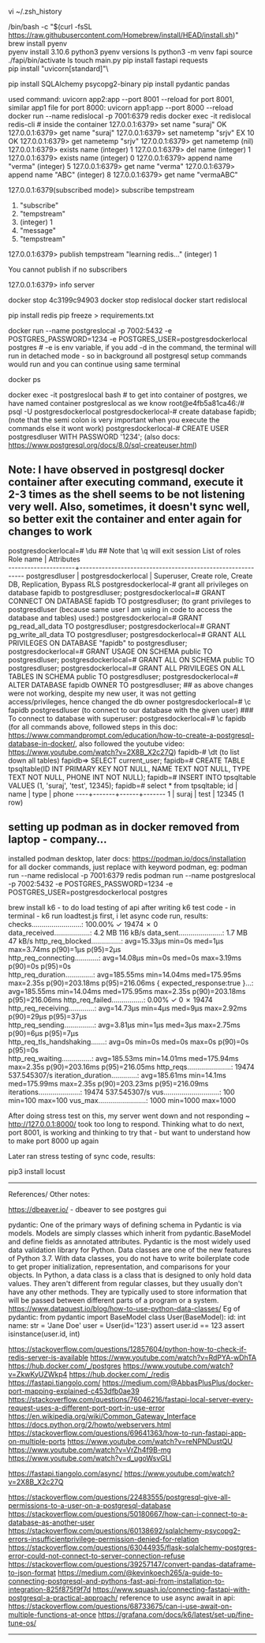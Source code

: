 vi ~/.zsh_history

/bin/bash -c "$(curl -fsSL https://raw.githubusercontent.com/Homebrew/install/HEAD/install.sh)"\
brew install pyenv\
pyenv install 3.10.6
python3
pyenv versions
ls
python3 -m venv fapi
source ./fapi/bin/activate
ls
touch main.py
pip install fastapi requests\
pip install "uvicorn[standard]"\

pip install SQLAlchemy psycopg2-binary
pip install pydantic pandas

used command: uvicorn app2:app --port 8001 --reload 
for port 8001, similar app1 file for port 8000: uvicorn app1:app --port 8000 --reload 
docker run --name redislocal -p 7001:6379 redis 
docker exec -it redislocal redis-cli # inside the container 
127.0.0.1:6379> set name "suraj"
OK
127.0.0.1:6379> get name
"suraj"
127.0.0.1:6379> set nametemp "srjv" EX 10
OK
127.0.0.1:6379> get nametemp
"srjv"
127.0.0.1:6379> get nametemp
(nil)
127.0.0.1:6379> exists name
(integer) 1
127.0.0.1:6379> del name
(integer) 1
127.0.0.1:6379> exists name
(integer) 0
127.0.0.1:6379> append name "verma"
(integer) 5
127.0.0.1:6379> get name
"verma"
127.0.0.1:6379> append name "ABC"
(integer) 8
127.0.0.1:6379> get name
"vermaABC"

127.0.0.1:6379(subscribed mode)> subscribe tempstream
1) "subscribe"
2) "tempstream"
3) (integer) 1
4) "message"
5) "tempstream"

127.0.0.1:6379> publish tempstream "learning redis..."
(integer) 1

You cannot publish if no subscribers

127.0.0.1:6379> info server

docker stop 4c3199c94903
docker stop redislocal 
docker start redislocal

pip install redis
pip freeze > requirements.txt 


docker run --name postgreslocal -p 7002:5432  -e POSTGRES_PASSWORD=1234 -e POSTGRES_USER=postgresdockerlocal postgres # -e is env variable, if you add -d in the command, the terminal will run in detached mode - so in background all postgresql setup commands would run and you can continue using same terminal

docker ps

docker exec -it postgreslocal bash # to get into container of postgres, we have named container postgreslocal as we know
root@e4fb5a81ca46:/# psql -U postgresdockerlocal
postgresdockerlocal-# create database fapidb; (note that the semi colon is very important when you execute the commands else it wont work)
postgresdockerlocal-# CREATE USER postgresdluser WITH PASSWORD '1234'; (also docs: https://www.postgresql.org/docs/8.0/sql-createuser.html)
## Note: I have observed in postgresql docker container after executing command, execute it 2-3 times as the shell seems to be not listening very well. Also, sometimes, it doesn't sync well, so better exit the container and enter again for changes to work
postgresdockerlocal=# \du ## Note that \q will exit session
List of roles
      Role name      |                         Attributes                         
---------------------+------------------------------------------------------------
 postgresdluser      | 
 postgresdockerlocal | Superuser, Create role, Create DB, Replication, Bypass RLS
postgresdockerlocal-# grant all privileges on database fapidb to postgresdluser;
postgresdockerlocal=# GRANT CONNECT ON DATABASE fapidb TO postgresdluser;
(to grant privileges to postgresdluser (because same user I am using in code to access the database and tables) used:)
postgresdockerlocal=# GRANT pg_read_all_data TO postgresdluser;
postgresdockerlocal=# GRANT pg_write_all_data TO postgresdluser;
postgresdockerlocal=# GRANT ALL PRIVILEGES ON DATABASE "fapidb" to postgresdluser;
postgresdockerlocal=# GRANT USAGE ON SCHEMA public TO postgresdluser;
postgresdockerlocal=# GRANT ALL ON SCHEMA public TO postgresdluser;
postgresdockerlocal=# GRANT ALL PRIVILEGES ON ALL TABLES IN SCHEMA public TO postgresdluser;
postgresdockerlocal=# ALTER DATABASE fapidb OWNER TO postgresdluser; ## as above changes were not working, despite my new user, it was not getting access/privileges, hence changed the db owner
postgresdockerlocal=# \c fapidb postgresdluser (to connect to our database with the given user) ### To connect to database with superuser: postgresdockerlocal=# \c fapidb
(for all commands above, followed steps in this doc: https://www.commandprompt.com/education/how-to-create-a-postgresql-database-in-docker/, also followed the youtube video: https://www.youtube.com/watch?v=2X8B_X2c27Q)
fapidb-# \dt (to list down all tables)
fapidb=> SELECT current_user;
fapidb=# CREATE TABLE tpsqltable(ID INT PRIMARY KEY NOT NULL, NAME TEXT NOT NULL, TYPE TEXT NOT NULL, PHONE INT NOT NULL);
fapidb=# INSERT INTO tpsqltable VALUES (1, 'suraj', 'test', 12345);
fapidb=# select * from tpsqltable;
 id | name  | type | phone 
----+-------+------+-------
  1 | suraj | test | 12345
(1 row)


## setting up podman as in docker removed from laptop - company...
installed podman desktop, later docs: https://podman.io/docs/installation
for all docker commands, just replace with keyword podman, eg: 
podman run --name redislocal -p 7001:6379 redis
podman run --name postgreslocal -p 7002:5432  -e POSTGRES_PASSWORD=1234 -e POSTGRES_USER=postgresdockerlocal postgres


brew install k6 - to do load testing of api
after writing k6 test code - in terminal - k6 run loadtest.js
first, i let async code run, results:
     checks.........................: 100.00% ✓ 19474      ✗ 0     
     data_received..................: 4.2 MB  116 kB/s
     data_sent......................: 1.7 MB  47 kB/s
     http_req_blocked...............: avg=15.33µs  min=0s      med=1µs      max=3.74ms p(90)=1µs      p(95)=2µs     
     http_req_connecting............: avg=14.08µs  min=0s      med=0s       max=3.19ms p(90)=0s       p(95)=0s      
     http_req_duration..............: avg=185.55ms min=14.04ms med=175.95ms max=2.35s  p(90)=203.18ms p(95)=216.06ms
       { expected_response:true }...: avg=185.55ms min=14.04ms med=175.95ms max=2.35s  p(90)=203.18ms p(95)=216.06ms
     http_req_failed................: 0.00%   ✓ 0          ✗ 19474 
     http_req_receiving.............: avg=14.73µs  min=4µs     med=9µs      max=2.92ms p(90)=29µs     p(95)=37µs    
     http_req_sending...............: avg=3.81µs   min=1µs     med=3µs      max=2.75ms p(90)=6µs      p(95)=7µs     
     http_req_tls_handshaking.......: avg=0s       min=0s      med=0s       max=0s     p(90)=0s       p(95)=0s      
     http_req_waiting...............: avg=185.53ms min=14.01ms med=175.94ms max=2.35s  p(90)=203.16ms p(95)=216.05ms
     http_reqs......................: 19474   537.545307/s
     iteration_duration.............: avg=185.61ms min=14.1ms  med=175.99ms max=2.35s  p(90)=203.23ms p(95)=216.09ms
     iterations.....................: 19474   537.545307/s
     vus............................: 100     min=100      max=100 
     vus_max........................: 1000    min=1000     max=1000

After doing stress test on this, my server went down and not responding ~ http://127.0.0.1:8000/ took too long to respond.
Thinking what to do next, port 8001, is working and thinking to try that - but want to understand how to make port 8000 up again 

Later ran stress testing of sync code, results: 






pip3 install locust













------------------------------------

References/ Other notes: 

https://dbeaver.io/ - dbeaver to see postgres gui

pydantic: 
One of the primary ways of defining schema in Pydantic is via models. Models are simply classes which inherit from pydantic.BaseModel and define fields as annotated attributes.
Pydantic is the most widely used data validation library for Python.
Data classes are one of the new features of Python 3.7. With data classes, you do not have to write boilerplate code to get proper initialization, representation, and comparisons for your objects.
In Python, a data class is a class that is designed to only hold data values. They aren't different from regular classes, but they usually don't have any other methods. They are typically used to store information that will be passed between different parts of a program or a system.
https://www.dataquest.io/blog/how-to-use-python-data-classes/
Eg of pydantic: 
from pydantic import BaseModel
class User(BaseModel):
    id: int
    name: str = 'Jane Doe'
user = User(id='123')
assert user.id == 123
assert isinstance(user.id, int)


https://stackoverflow.com/questions/12857604/python-how-to-check-if-redis-server-is-available
https://www.youtube.com/watch?v=RdPYA-wDhTA
https://hub.docker.com/_/postgres
https://www.youtube.com/watch?v=ZkwKyUZWkp4
https://hub.docker.com/_/redis
https://fastapi.tiangolo.com/
https://medium.com/@AbbasPlusPlus/docker-port-mapping-explained-c453dfb0ae39
https://stackoverflow.com/questions/76046216/fastapi-local-server-every-request-uses-a-different-port-port-in-use-error
https://en.wikipedia.org/wiki/Common_Gateway_Interface
https://docs.python.org/2/howto/webservers.html
https://stackoverflow.com/questions/69641363/how-to-run-fastapi-app-on-multiple-ports
https://www.youtube.com/watch?v=reNPNDustQU
https://www.youtube.com/watch?v=VrZh4f9B-mg
https://www.youtube.com/watch?v=d_ugoWsvGLI

https://fastapi.tiangolo.com/async/
https://www.youtube.com/watch?v=2X8B_X2c27Q

https://stackoverflow.com/questions/22483555/postgresql-give-all-permissions-to-a-user-on-a-postgresql-database
https://stackoverflow.com/questions/50180667/how-can-i-connect-to-a-database-as-another-user
https://stackoverflow.com/questions/60138692/sqlalchemy-psycopg2-errors-insufficientprivilege-permission-denied-for-relation
https://stackoverflow.com/questions/63044935/flask-sqlalchemy-postgres-error-could-not-connect-to-server-connection-refuse
https://stackoverflow.com/questions/39257147/convert-pandas-dataframe-to-json-format
https://medium.com/@kevinkoech265/a-guide-to-connecting-postgresql-and-pythons-fast-api-from-installation-to-integration-825f875f9f7d
https://www.squash.io/connecting-fastapi-with-postgresql-a-practical-approach/
reference to use async await in api: https://stackoverflow.com/questions/68733675/can-i-use-await-on-multiple-functions-at-once
https://grafana.com/docs/k6/latest/set-up/fine-tune-os/





------------------------------------

